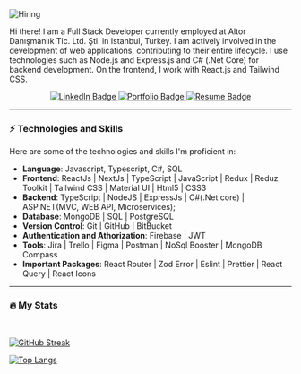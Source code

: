 <img src="https://i.ibb.co/1MNm5xj/Hiring.png" alt="Hiring" border="0">

<div id="header" align="left">
  <p>Hi there! I am a Full Stack Developer currently employed at Altor Danışmanlık Tic. Ltd. Şti. in Istanbul, Turkey. I am actively involved in the development of web applications, contributing to their entire lifecycle. I use technologies such as Node.js and Express.js and C# (.Net Core) for backend development. On the frontend, I work with React.js and Tailwind CSS. </p>
  <div id="omuk" align="center">
      <img src="https://komarev.com/ghpvc/?username=tauhid-hasan-dev&style=flat-square&color=blue" alt=""/>
  </div>
</div>

<div id="badges" align="center">
  <a href="https://www.linkedin.com/in/tauhid-hasan/">
    <img src="https://img.shields.io/badge/LinkedIn-blue?style=for-the-badge&amp;logo=linkedin&amp;logoColor=white" alt="LinkedIn Badge"/>
  </a>
  <a href="https://tauhid-hasan.netlify.app/">
    <img src="https://img.shields.io/badge/Portfolio-%23E74646.svg?style=for-the-badge&amp;logo=chrome&amp;logoColor=%23E74646" alt="Portfolio Badge"/>
  </a>
  <a href="https://drive.google.com/file/d/1ix8ayp0IoC7mFdCLm0ZmK4v3okuf3HhK/view?usp=sharing">
    <img src="https://img.shields.io/badge/Resume-%2300FFFF.svg?style=for-the-badge&amp;logo=chrome&amp;logoColor=%2300FFFF" alt="Resume Badge"/>
  </a>
</div>


---
### ⚡ Technologies and Skills

Here are some of the technologies and skills I'm proficient in:

- **Language**: Javascript, Typescript, C#, SQL
- **Frontend**: ReactJs | NextJs | TypeScript | JavaScript | Redux | Reduz Toolkit | Tailwind CSS | Material UI | Html5 | CSS3
- **Backend**: TypeScript | NodeJS | ExpressJs | C#(.Net core) | ASP.NET(MVC, WEB API, Microservices);
- **Database**: MongoDB | SQL | PostgreSQL
- **Version Control**: Git | GitHub | BitBucket
- **Authentication and Athorization**: Firebase | JWT
- **Tools**: Jira | Trello | Figma | Postman | NoSql Booster | MongoDB Compass
- **Important Packages**: React Router | Zod Error | Eslint | Prettier | React Query | React Icons    

---
### :fire: My Stats

<br />


[![GitHub Streak](http://github-readme-streak-stats.herokuapp.com?user=tauhid-hasan-dev&theme=dark&background=000000)](https://git.io/streak-stats)

[![Top Langs](https://github-readme-stats.vercel.app/api/top-langs/?username=tauhid-hasan-dev&theme=dark&background=000000)](https://github.com/tauhid-hasan-dev/github-readme-stats)

 



